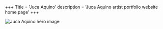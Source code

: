 +++
Title = 'Juca Aquino'
description = 'Juca Aquino artist portfolio website home page'
+++

![Juca Aquino hero image](/images/hero.jpg)
